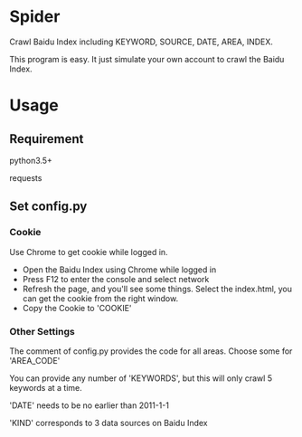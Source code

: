 # Spider
Crawl Baidu Index including KEYWORD, SOURCE, DATE, AREA, INDEX.

This program is easy. It just simulate your own account to crawl the Baidu Index.

# Usage

## Requirement
python3.5+

requests

## Set config.py
### Cookie
Use Chrome to get cookie while logged in.
- Open the Baidu Index using Chrome while logged in
- Press F12 to enter the console and select network
- Refresh the page, and you'll see some things.
Select the index.html, you can get the cookie from the right window.
- Copy the Cookie to 'COOKIE'

### Other Settings
The comment of config.py provides the code for all areas. Choose some for 'AREA_CODE' 

You can provide any number of 'KEYWORDS', but this will only crawl 5 keywords at a time.

'DATE' needs to be no earlier than 2011-1-1

'KIND' corresponds to 3 data sources on Baidu 
Index
